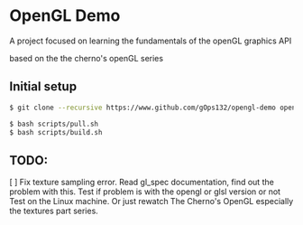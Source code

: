 # OpenGL Demo

A project focused on learning the fundamentals of the openGL graphics API

based on the the cherno's openGL series

## Initial setup
```sh
$ git clone --recursive https://www.github.com/gOps132/opengl-demo opengl-demo

$ bash scripts/pull.sh
$ bash scripts/build.sh
```

## TODO:

[ ] Fix texture sampling error.
    Read gl_spec documentation, find out the problem with this.
    Test if problem is with the opengl or glsl version or not 
    Test on the Linux machine.
    Or just rewatch The Cherno's OpenGL especially the textures part series.
